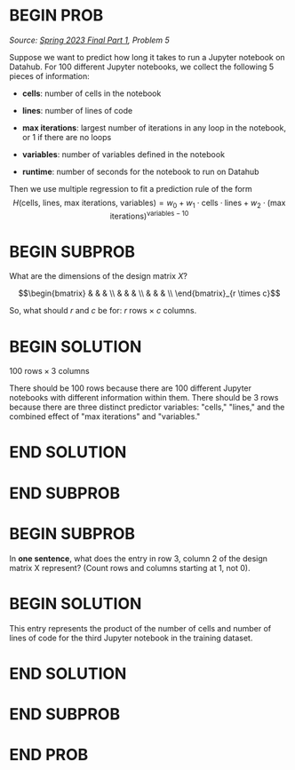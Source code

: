 # BEGIN PROB

<i>Source: [Spring 2023 Final Part 1](../sp23-final-pt1/index.html), Problem 5</i>

Suppose we want to predict how long it takes to run a
Jupyter notebook on Datahub. For 100 different Jupyter notebooks, we
collect the following 5 pieces of information:

-   **cells**: number of cells in the notebook

-   **lines**: number of lines of code

-   **max iterations**: largest number of iterations in any loop in the
    notebook, or 1 if there are no loops

-   **variables**: number of variables defined in the notebook

-   **runtime**: number of seconds for the notebook to run on Datahub

Then we use multiple regression to fit a prediction rule of the form
$$H(\text{cells, lines, max iterations, variables}) =  w_0 + w_1 \cdot \text{cells} \cdot \text{lines} + w_2 \cdot (\text{max iterations})^{\text{variables} - 10}$$

# BEGIN SUBPROB

What are the dimensions of the design matrix $X$?

$$\begin{bmatrix}
& & & \\
& & & \\
& & & \\
\end{bmatrix}_{r \times c}$$

So, what should $r$ and $c$ be for: $r$ rows $\times$ $c$ columns.

# BEGIN SOLUTION

$100 \text{ rows} \times 3 \text{ columns}$

There should be $100$ rows because there are $100$ different Jupyter notebooks with different information within them. There should be $3$ rows because there are three distinct predictor variables: "cells," "lines," and the combined effect of "max iterations" and "variables."

# END SOLUTION

# END SUBPROB

# BEGIN SUBPROB

In **one sentence**, what does the entry in row 3, column 2
of the design matrix X represent? (Count rows and columns starting at 1,
not 0).

# BEGIN SOLUTION

This entry represents the product of the number of cells and number of lines of code for the third Jupyter notebook in the training dataset.

# END SOLUTION

# END SUBPROB

# END PROB